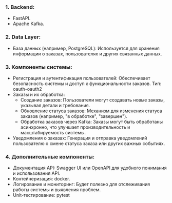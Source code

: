 ### 1. Backend:

- FastAPI.
- Apache Kafka.

### 2. Data Layer:

- База данных (например, PostgreSQL): Используется для хранения информации о заказах, пользователях и других связанных
  данных.

### 3. Компоненты системы:

- Регистрация и аутентификация пользователей: Обеспечивает безопасность системы и доступ к функциональности заказов.
  Тип: oauth-oauth2
- Заказы и их обработка:
    - Создание заказов: Пользователи могут создавать новые заказы, указывая детали и требования.
    - Обновление статуса заказов: Механизм для изменения статуса заказов (например, "в обработке", "завершен").
    - Обработка заказов через Kafka: Заказы могут быть обработаны асинхронно, что улучшает производительность и
      масштабируемость системы.
- Уведомления о заказах: Генерация и отправка уведомлений пользователю о смене статуса заказа или других важных
  событиях.

### 4. Дополнительные компоненты:

- Документация API: Swagger UI или OpenAPI для удобного понимания и использования API.
- Контейнеризация: docker.
- Логирование и мониторинг: Будет полезно для отслеживания работы системы и выявления проблем.
- Unit-тестирование: pytest